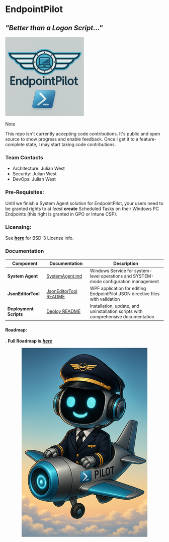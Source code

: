 # EndpointPilot

## _"Better than a Logon Script..."_

<img src="https://github.com/J-DubApps/EndpointPilot/blob/main/images/Endpoint-Pilot-logo.png" width="250" height="250" />


> [!NOTE]
> This repo isn't currently accepting code contributions. It's public and open source to show progress and
> enable feedback. Once I get it to a feature-complete state, I may start taking code contributions.


### Team Contacts
- Architecture: Julian West
- Security: Julian West
- DevOps: Julian West

### Pre-Requisites:

Until we finish a System Agent solution for EndpointPilot, your users need to be granted rights to at *least* **create** Scheduled Tasks on their Windows PC Endpoints (this right is granted in GPO or Intune CSP).  

### Licensing: 

See [**here**](https://github.com/J-DubApps/EndpointPilot?tab=BSD-3-Clause-1-ov-file#) for BSD-3 License info.

### Documentation

| Component | Documentation | Description |
|-----------|---------------|-------------|
| **System Agent** | [SystemAgent.md](../SystemAgent/SystemAgent.md) | Windows Service for system-level operations and SYSTEM-mode configuration management |
| **JsonEditorTool** | [JsonEditorTool README](../JsonEditorTool/bin/README.md) | WPF application for editing EndpointPilot JSON directive files with validation |
| **Deployment Scripts** | [Deploy README](../deploy/README.md) | Installation, update, and uninstallation scripts with comprehensive documentation |

 <a id="roadmap"></a>

#### Roadmap:
.
**Full Roadmap is** [***here***](https://github.com/J-DubApps/EndpointPilot/blob/main/PlanningDocs/ProjectPlan.md) 
<br />
<p align="center">
    <img src="https://github.com/J-DubApps/EndpointPilot/blob/main/images/EndpointPilot.png" width="400" height="600" />
</p>
